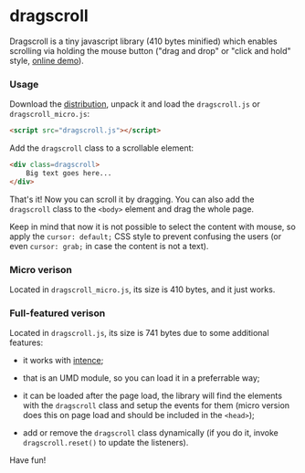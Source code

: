 dragscroll
==========

Dragscroll is a tiny javascript library (410 bytes minified) which
enables scrolling via holding the mouse button ("drag and drop" or
"click and hold" style, [online
demo](http://asvd.github.io/dragscroll/)).


### Usage


Download the
[distribution](https://github.com/asvd/dragscroll/releases/download/v0.0.4/dragscroll-0.0.4.tar.gz),
unpack it and load the `dragscroll.js` or `dragscroll_micro.js`:

```html
<script src="dragscroll.js"></script>
```

Add the `dragscroll` class to a scrollable element:

```html
<div class=dragscroll>
    Big text goes here...
</div>
```

That's it! Now you can scroll it by dragging. You can also add the
`dragscroll` class to the `<body>` element and drag the whole page.

Keep in mind that now it is not possible to select the content with
mouse, so apply the `cursor: default;` CSS style to prevent confusing
the users (or even `cursor: grab;` in case the content is not a text).


### Micro verison

Located in `dragscroll_micro.js`, its size is 410 bytes, and it just
works.


### Full-featured verison

Located in `dragscroll.js`, its size is 741 bytes due to some
additional features:

- it works with [intence](http://asvd.github.io/intence/);

- that is an UMD module, so you can load it in a preferrable way;

- it can be loaded after the page load, the library will find the
  elements with the `dragscroll` class and setup the events for them
  (micro version does this on page load and should be included in the
  `<head>`);

- add or remove the `dragscroll` class dynamically (if you do it,
invoke `dragscroll.reset()` to update the listeners).


Have fun!
